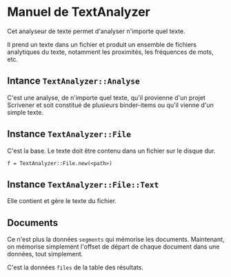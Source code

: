# Manuel de TextAnalyzer

Cet analyseur de texte permet d'analyser n'importe quel texte.

Il prend un texte dans un fichier et produit un ensemble de fichiers analytiques du texte, notamment les proximités, les fréquences de mots, etc.

## Intance `TextAnalyzer::Analyse`

C'est une analyse, de n'importe quel texte, qu'il provienne d'un projet Scrivener et soit constitué de plusieurs binder-items ou qu'il vienne d'un simple texte.

## Instance `TextAnalyzer::File`

C'est la base. Le texte doit être contenu dans un fichier sur le disque dur.

    f = TextAnalyzer::File.new(<path>)

## Instance `TextAnalyzer::File::Text`

Elle contient et gère le texte du fichier.

## Documents

Ce n'est plus la données `segments` qui mémorise les documents. Maintenant, on mémorise simplement l'offset de départ de chaque document dans une données, tout simplement.

C'est la données `files` de la table des résultats.
